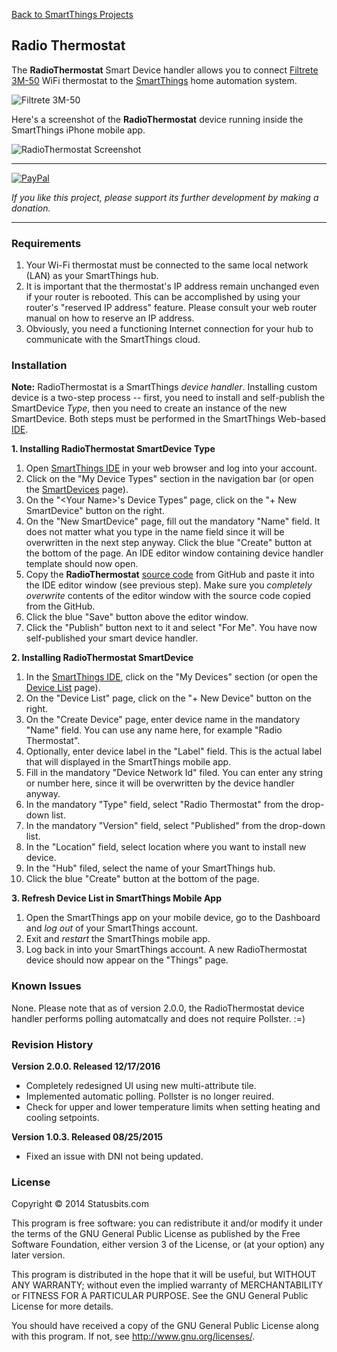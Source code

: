 [Back to SmartThings Projects](https://github.com/statusbits/smartthings)

Radio Thermostat
----------------

The **RadioThermostat** Smart Device handler allows you to connect
[Filtrete 3M-50](http://www.radiothermostat.com/filtrete/products/3M-50/)
WiFi thermostat to the [SmartThings](http://www.smartthings.com) home
automation system.

![Filtrete 3M-50](http://statusbits.github.io/images/Filtrete_3M50.jpg)

Here's a screenshot of the **RadioThermostat** device running inside the
SmartThings iPhone mobile app.

![RadioThermostat Screenshot](http://statusbits.github.io/images/RadioThermostat.jpg)

---

[![PayPal](https://www.paypalobjects.com/en_US/i/btn/btn_donate_LG.gif)](https://www.paypal.com/cgi-bin/webscr?cmd=_s-xclick&hosted_button_id=ATTTMV7JV2W9W)

*If you like this project, please support its further development by making a donation.*

---

### Requirements

1. Your Wi-Fi thermostat must be connected to the same local network (LAN) as
your SmartThings hub.
2. It is important that the thermostat's IP address remain unchanged even if
your router is rebooted. This can be accomplished by using your router's
"reserved IP address" feature. Please consult your web router manual on how to
reserve an IP address.
3. Obviously, you need a functioning Internet connection for your hub to
communicate with the SmartThings cloud.


### Installation

**Note:** RadioThermostat is a SmartThings *device handler*. Installing custom
device is a two-step process -- first, you need to install and self-publish
the SmartDevice *Type*, then you need to create an instance of the new
SmartDevice. Both steps must be performed in the SmartThings Web-based
[IDE](https://graph.api.smartthings.com).

**1. Installing RadioThermostat SmartDevice Type**

1. Open [SmartThings IDE](https://graph.api.smartthings.com) in your web
browser and log into your account.
2. Click on the "My Device Types" section in the navigation bar (or open the
[SmartDevices](https://graph.api.smartthings.com/ide/devices) page).
3. On the "\<Your Name\>'s Device Types" page, click on the "+ New SmartDevice"
button on the right.
4. On the "New SmartDevice" page, fill out the mandatory "Name" field. It does
not matter what you type in the name field since it will be overwritten in the
next step anyway. Click the blue "Create" button at the bottom of the page. An
IDE editor window containing device handler template should now open.
5. Copy the **RadioThermostat**
[source code](https://raw.githubusercontent.com/statusbits/smartthings/master/devicetypes/statusbits/radio-thermostat.src/radio-thermostat.groovy)
from GitHub and paste it into the IDE editor window (see previous step). Make
sure you *completely overwrite* contents of the editor window with the source
code copied from the GitHub.
6. Click the blue "Save" button above the editor window.
7. Click the "Publish" button next to it and select "For Me". You have now
self-published your smart device handler.

**2. Installing RadioThermostat SmartDevice**

1. In the [SmartThings IDE](https://graph.api.smartthings.com), click on the
"My Devices" section (or open the [Device List](https://graph.api.smartthings.com/device/list)
page).
2. On the "Device List" page, click on the "+ New Device" button on the right.
3. On the "Create Device" page, enter device name in the mandatory "Name"
field. You can use any name here, for example "Radio Thermostat".
4. Optionally, enter device label in the "Label" field. This is the actual
label that will displayed in the SmartThings mobile app.
5. Fill in the mandatory "Device Network Id" filed. You can enter any string
or number here, since it will be overwritten by the device handler anyway.
6. In the mandatory "Type" field, select "Radio Thermostat" from the drop-down
list.
7. In the mandatory "Version" field, select "Published" from the drop-down
list.
8. In the "Location" field, select location where you want to install new
device.
9. In the "Hub" filed, select the name of your SmartThings hub.
10. Click the blue "Create" button at the bottom of the page.

**3. Refresh Device List in SmartThings Mobile App**

1. Open the SmartThings app on your mobile device, go to the Dashboard and
*log out* of your SmartThings account.
2. Exit and *restart* the SmartThings mobile app.
3. Log back in into your SmartThings account. A new RadioThermostat device
should now appear on the "Things" page.


### Known Issues

None. Please note that as of version 2.0.0, the RadioThermostat device handler
performs polling automatcally and does not require Pollster. :=) 


### Revision History

**Version 2.0.0. Released 12/17/2016**
* Completely redesigned UI using new multi-attribute tile.
* Implemented automatic polling. Pollster is no longer reuired.
* Check for upper and lower temperature limits when setting heating and
cooling setpoints.


**Version 1.0.3. Released 08/25/2015**
* Fixed an issue with DNI not being updated.


### License

Copyright © 2014 Statusbits.com

This program is free software: you can redistribute it and/or modify it
under the terms of the GNU General Public License as published by the Free
Software Foundation, either version 3 of the License, or (at your option)
any later version.

This program is distributed in the hope that it will be useful, but
WITHOUT ANY WARRANTY; without even the implied warranty of MERCHANTABILITY
or FITNESS FOR A PARTICULAR PURPOSE.  See the GNU General Public License
for more details.

You should have received a copy of the GNU General Public License along
with this program.  If not, see <http://www.gnu.org/licenses/>.
